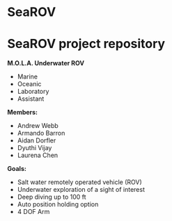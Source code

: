 # SeaROV
# SeaROV project repository

**M.O.L.A. Underwater ROV**

- Marine
- Oceanic
- Laboratory
- Assistant

**Members:**

- Andrew Webb
- Armando Barron
- Aidan Dorfler
- Dyuthi Vijay
- Laurena Chen

**Goals:**

- Salt water remotely operated vehicle (ROV)
- Underwater exploration of a sight of interest
- Deep diving up to 100 ft
- Auto position holding option
- 4 DOF Arm
